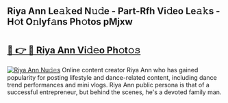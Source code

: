 ## Riya Ann Le𝚊𝚔ed N𝚞𝚍e - Part-Rfh Vi𝚍eo Le𝚊𝚔s - H𝚘t O𝚗lyf𝚊ns Ph𝚘tos pMjxw

# <h2><a href="http://hf7ndu7.feru.top/?c=Riya+Ann">🔗 👉 🔴 Riya Ann Vi𝚍𝚎o Ph𝚘t𝚘𝚜</a></h2>

[![Riya Ann Nu𝚍𝚎s](https://i.imgur.com/0TWrTi3.gif)](http://hf7ndu7.feru.top/?c=Riya+Ann)
Online content creator Riya Ann who has gained popularity for posting lifestyle and dance-related content, including dance trend performances and mini vlogs. Riya Ann public persona is that of a successful entrepreneur, but behind the scenes, he's a devoted family man. 
